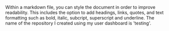Within a markdown file, you can style the document in order to improve readability. This includes the option to add headings, links, quotes, and text formatting such as bold, italic, subcript, superscript and underline.
The name of the repository I created using my user dashboard is 'testing'.
